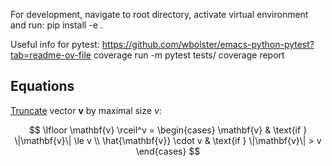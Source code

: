 For development, navigate to root directory, activate virtual environment and run:
pip install -e .

Useful info for pytest:
https://github.com/wbolster/emacs-python-pytest?tab=readme-ov-file
coverage run -m pytest tests/
coverage report



## Equations

[Truncate](./src/classic_boids/core/vector.py#L78) vector $\mathbf{v}$ by maximal size $v$:

$$
\lfloor \mathbf{v} \rceil^v =
\begin{cases}
\mathbf{v} & \text{if } \|\mathbf{v}\| \le v \\
\hat{\mathbf{v}} \cdot v & \text{if } \|\mathbf{v}\| > v
\end{cases}
$$
